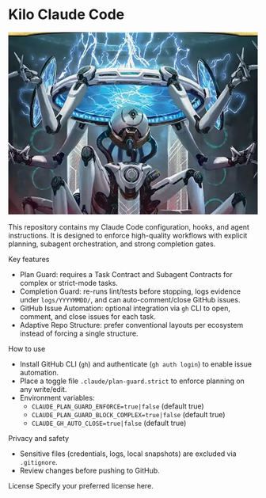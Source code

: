 Kilo Claude Code
================

![Repository Banner](assets/header.jpg)

This repository contains my Claude Code configuration, hooks, and agent instructions. It is designed to enforce high-quality workflows with explicit planning, subagent orchestration, and strong completion gates.

Key features
- Plan Guard: requires a Task Contract and Subagent Contracts for complex or strict-mode tasks.
- Completion Guard: re-runs lint/tests before stopping, logs evidence under `logs/YYYYMMDD/`, and can auto-comment/close GitHub issues.
- GitHub Issue Automation: optional integration via `gh` CLI to open, comment, and close issues for each task.
- Adaptive Repo Structure: prefer conventional layouts per ecosystem instead of forcing a single structure.

How to use
- Install GitHub CLI (`gh`) and authenticate (`gh auth login`) to enable issue automation.
- Place a toggle file `.claude/plan-guard.strict` to enforce planning on any write/edit.
- Environment variables:
  - `CLAUDE_PLAN_GUARD_ENFORCE=true|false` (default true)
  - `CLAUDE_PLAN_GUARD_BLOCK_COMPLEX=true|false` (default true)
  - `CLAUDE_GH_AUTO_CLOSE=true|false` (default true)

Privacy and safety
- Sensitive files (credentials, logs, local snapshots) are excluded via `.gitignore`.
- Review changes before pushing to GitHub.

License
Specify your preferred license here.
